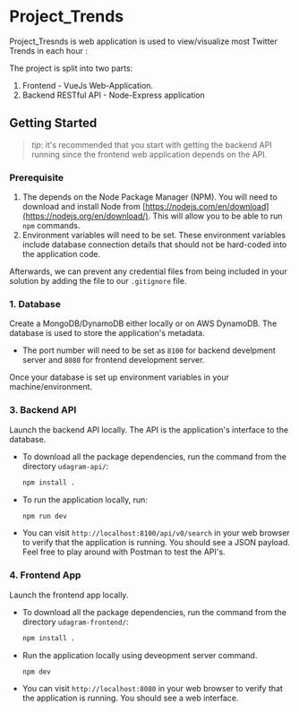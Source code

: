 # Project_Trends

Project_Tresnds is web application is used to view/visualize most Twitter Trends in each hour :


The project is split into two parts:
1. Frontend - VueJs Web-Application.
2. Backend RESTful API - Node-Express application

## Getting Started
> _tip_: it's recommended that you start with getting the backend API running since the frontend web application depends on the API.

### Prerequisite
1. The depends on the Node Package Manager (NPM). You will need to download and install Node from [https://nodejs.com/en/download](https://nodejs.org/en/download/). This will allow you to be able to run `npm` commands.
2. Environment variables will need to be set. These environment variables include database connection details that should not be hard-coded into the application code.
 

Afterwards, we can prevent any credential files from being included in your solution by adding the file to our `.gitignore` file.

### 1. Database
Create a MongoDB/DynamoDB either locally or on AWS DynamoDB. The database is used to store the application's metadata.

* The port number will need to be set as `8100` for backend develpment server and `8080` for frontend development server. 

Once your database is set up environment variables in your machine/environment.

### 3. Backend API
Launch the backend API locally. The API is the application's interface to the database.

* To download all the package dependencies, run the command from the directory `udagram-api/`:
    ```bash
    npm install .
    ```
* To run the application locally, run:
    ```bash
    npm run dev
    ```
* You can visit `http://localhost:8100/api/v0/search` in your web browser to verify that the application is running. You should see a JSON payload. Feel free to play around with Postman to test the API's.

### 4. Frontend App
Launch the frontend app locally.

* To download all the package dependencies, run the command from the directory `udagram-frontend/`:
    ```bash
    npm install .
    ```
* Run the application locally using deveopment server command.
    ```bash
    npm dev
    ```
* You can visit `http://localhost:8080` in your web browser to verify that the application is running. You should see a web interface.
